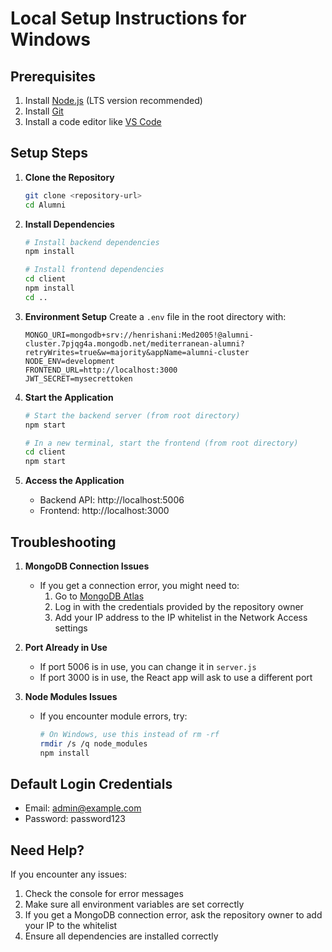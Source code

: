 # Local Setup Instructions for Windows

## Prerequisites
1. Install [Node.js](https://nodejs.org/) (LTS version recommended)
2. Install [Git](https://git-scm.com/download/win)
3. Install a code editor like [VS Code](https://code.visualstudio.com/)

## Setup Steps

1. **Clone the Repository**
   ```bash
   git clone <repository-url>
   cd Alumni
   ```

2. **Install Dependencies**
   ```bash
   # Install backend dependencies
   npm install

   # Install frontend dependencies
   cd client
   npm install
   cd ..
   ```

3. **Environment Setup**
   Create a `.env` file in the root directory with:
   ```
   MONGO_URI=mongodb+srv://henrishani:Med2005!@alumni-cluster.7pjqg4a.mongodb.net/mediterranean-alumni?retryWrites=true&w=majority&appName=alumni-cluster
   NODE_ENV=development
   FRONTEND_URL=http://localhost:3000
   JWT_SECRET=mysecrettoken
   ```

4. **Start the Application**
   ```bash
   # Start the backend server (from root directory)
   npm start

   # In a new terminal, start the frontend (from root directory)
   cd client
   npm start
   ```

5. **Access the Application**
   - Backend API: http://localhost:5006
   - Frontend: http://localhost:3000

## Troubleshooting

1. **MongoDB Connection Issues**
   - If you get a connection error, you might need to:
     1. Go to [MongoDB Atlas](https://cloud.mongodb.com)
     2. Log in with the credentials provided by the repository owner
     3. Add your IP address to the IP whitelist in the Network Access settings

2. **Port Already in Use**
   - If port 5006 is in use, you can change it in `server.js`
   - If port 3000 is in use, the React app will ask to use a different port

3. **Node Modules Issues**
   - If you encounter module errors, try:
     ```bash
     # On Windows, use this instead of rm -rf
     rmdir /s /q node_modules
     npm install
     ```

## Default Login Credentials
- Email: admin@example.com
- Password: password123

## Need Help?
If you encounter any issues:
1. Check the console for error messages
2. Make sure all environment variables are set correctly
3. If you get a MongoDB connection error, ask the repository owner to add your IP to the whitelist
4. Ensure all dependencies are installed correctly 